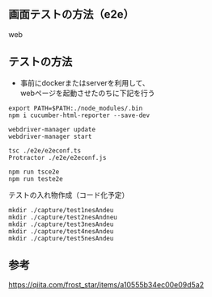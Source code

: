 ## 画面テストの方法（e2e）
web

## テストの方法

- 事前にdockerまたはserverを利用して、  
webページを起動させたのちに下記を行う

``` $node
export PATH=$PATH:./node_modules/.bin
npm i cucumber-html-reporter --save-dev

webdriver-manager update
webdriver-manager start 
```

``` $node
tsc ./e2e/e2econf.ts
Protractor ./e2e/e2econf.js

npm run tsce2e
npm run teste2e
```

テストの入れ物作成（コード化予定）
``` $ shell
mkdir ./capture/test1nesAndeu
mkdir ./capture/test2nesAndneu
mkdir ./capture/test3nesAndeu
mkdir ./capture/test4nesAndeu
mkdir ./capture/test5nesAndeu
```

## 参考
https://qiita.com/frost_star/items/a10555b34ec00e09d5a2



